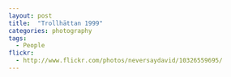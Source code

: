 ```yaml
---
layout: post
title:  "Trollhättan 1999"
categories: photography
tags:
  - People
flickr: 
  - http://www.flickr.com/photos/neversaydavid/10326559695/
---
```

